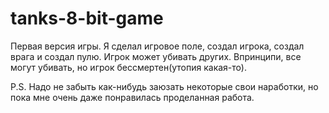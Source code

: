 # tanks-8-bit-game
Первая версия игры.
Я сделал игровое поле, создал игрока, создал врага и создал пулю. Игрок может убивать других. Впринципи, все могут убивать, но игрок бессмертен(утопия какая-то).

P.S. Надо не забыть как-нибудь заюзать некоторые свои наработки, но пока мне очень даже понравилась проделанная работа.

